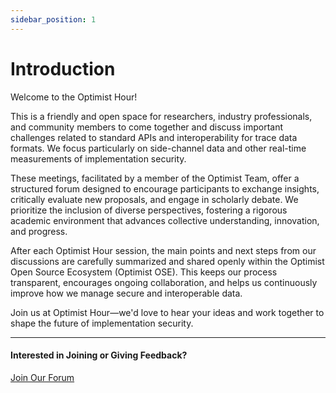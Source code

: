 ```yaml
---
sidebar_position: 1
---
```


# Introduction
Welcome to the Optimist Hour! 

This is a friendly and open space for researchers, industry professionals, and community members to come together and discuss important challenges related to standard APIs and interoperability for trace data formats. We focus particularly on side-channel data and other real-time measurements of implementation security.

These meetings, facilitated by a member of the Optimist Team, offer a structured forum designed to encourage participants to exchange insights, critically evaluate new proposals, and engage in scholarly debate. We prioritize the inclusion of diverse perspectives, fostering a rigorous academic environment that advances collective understanding, innovation, and progress.

After each Optimist Hour session, the main points and next steps from our discussions are carefully summarized and shared openly within the Optimist Open Source Ecosystem (Optimist OSE). This keeps our process transparent, encourages ongoing collaboration, and helps us continuously improve how we manage secure and interoperable data.

Join us at Optimist Hour—we'd love to hear your ideas and work together to shape the future of implementation security.

---
#### Interested in Joining or Giving Feedback?

<div style={{ display: "flex", gap: "10px", marginTop: "10px", alignItems: "center", justifyContent: "left" }}>
  <a href="https://discourse.optimist-ose.org/"
     style={{
       display: "grid",
       placeItems: "center",
       padding: "8px 24px 16px", // Adjusted padding: top 8px, right/left 24px, bottom 16px
       background: "#0070f3",
       color: "white",
       textDecoration: "none",
       borderRadius: "8px",
       fontSize: "16px",
       fontWeight: "600",
       minWidth: "150px",
       height: "48px",
     }}>
    Join Our Forum
  </a>
</div>
